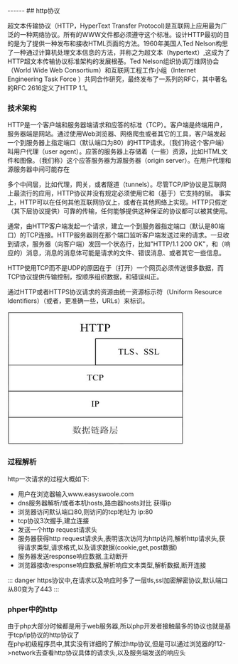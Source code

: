 <head>
     <title>EasySwoole 入门教程|swoole 入门教程|网络协议|http协议</title>
     <meta name="keywords" content="EasySwoole 入门教程|swoole 入门教程|网络协议|http协议"/>
     <meta name="description" content="EasySwoole 入门教程|swoole 入门教程|网络协议|http协议"/>
</head>
---<head>---
## http协议

超文本传输协议（HTTP，HyperText Transfer Protocol)是互联网上应用最为广泛的一种网络协议。所有的WWW文件都必须遵守这个标准。设计HTTP最初的目的是为了提供一种发布和接收HTML页面的方法。1960年美国人Ted Nelson构思了一种通过计算机处理文本信息的方法，并称之为超文本（hypertext）,这成为了HTTP超文本传输协议标准架构的发展根基。Ted Nelson组织协调万维网协会（World Wide Web Consortium）和互联网工程工作小组（Internet Engineering Task Force ）共同合作研究，最终发布了一系列的RFC，其中著名的RFC 2616定义了HTTP 1.1。 

### 技术架构
HTTP是一个客户端和服务器端请求和应答的标准（TCP）。客户端是终端用户，服务器端是网站。通过使用Web浏览器、网络爬虫或者其它的工具，客户端发起一个到服务器上指定端口（默认端口为80）的HTTP请求。（我们称这个客户端）叫用户代理（user agent）。应答的服务器上存储着（一些）资源，比如HTML文件和图像。（我们称）这个应答服务器为源服务器（origin server）。在用户代理和源服务器中间可能存在  

多个中间层，比如代理，网关，或者隧道（tunnels）。尽管TCP/IP协议是互联网上最流行的应用，HTTP协议并没有规定必须使用它和（基于）它支持的层。 事实上，HTTP可以在任何其他互联网协议上，或者在其他网络上实现。HTTP只假定（其下层协议提供）可靠的传输，任何能够提供这种保证的协议都可以被其使用。  

通常，由HTTP客户端发起一个请求，建立一个到服务器指定端口（默认是80端口）的TCP连接。HTTP服务器则在那个端口监听客户端发送过来的请求。一旦收到请求，服务器（向客户端）发回一个状态行，比如"HTTP/1.1 200 OK"，和（响应的）消息，消息的消息体可能是请求的文件、错误消息、或者其它一些信息。  

HTTP使用TCP而不是UDP的原因在于（打开）一个网页必须传送很多数据，而TCP协议提供传输控制，按顺序组织数据，和错误纠正。  

通过HTTP或者HTTPS协议请求的资源由统一资源标示符（Uniform Resource Identifiers）（或者，更准确一些，URLs）来标识。  

![http](http.jpg)


### 过程解析  
http一次请求的过程大概如下:
 * 用户在浏览器输入www.easyswoole.com
 * dns服务器解析/或者本机hosts,路由器hosts对比 获得ip
 * 浏览器访问默认端口80,则访问的tcp地址为  ip:80
 * tcp协议3次握手,建立连接
 * 发送一个http request请求头
 * 服务器获得http request请求头,表明该次访问为http访问,解析http请求头,获得请求类型,请求格式,以及请求数据(cookie,get,post数据)
 * 服务器发送response响应数据,主动断开
 * 浏览器接收response响应数据,解析响应文本类型,解析数据,断开连接

::: danger 
https协议中,在请求以及响应时多了一层tls,ssl加密解密协议,默认端口从80变为了443 
:::

 
 
### phper中的http
由于php大部分时候都是用于web服务器,所以php开发者接触最多的协议也就是基于tcp/ip协议的http协议了  
在php初级程序员中,其实没有详细的了解过http协议,但是可以通过浏览器的f12->network去查看http协议具体的请求头,以及服务端发送的响应头
